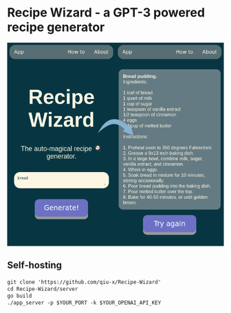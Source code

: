 # Recipe Wizard - a GPT-3 powered recipe generator

<img width="700px" src="preview.png" alt="Preview" />
  
## Self-hosting

	git clone 'https://github.com/qiu-x/Recipe-Wizard'
	cd Recipe-Wizard/server
	go build
	./app_server -p $YOUR_PORT -k $YOUR_OPENAI_API_KEY

